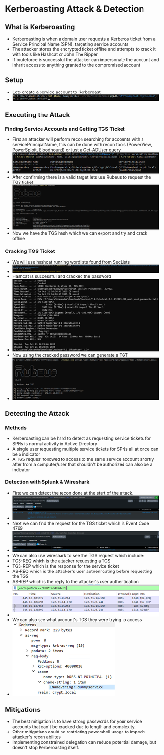 # Kerberoasting Attack & Detection 

## What is Kerberoasting
- Kerberoasting is when a domain user requests a Kerberos ticket from a Service Principal Name (SPN), targeting service accounts
- The attacker stores the encrypted ticket offline and attempts to crack it with tools like Hashcat or John The Ripper
- If bruteforce is successful the attacker can impersonate the account and inherit access to anything granted to the compromised account

## Setup 
- Lets create a service account to Kerberoast
- ![new service](https://github.com/AlexMc889/Portfolio/blob/main/Active%20Directory%20Attack%20%26%20Defense/Images/kerberoast/setup%20dummy%20service.png)

## Executing the Attack

### Finding Service Accounts and Getting TGS Ticket
- First an attacker will perform recon searching for accounts with a servicePrincipalName, this can be done with recon tools (PowerView, PowerSploit, Bloodhound) or just a Get-ADUser query
- ![getaduser query](https://github.com/AlexMc889/Portfolio/blob/main/Active%20Directory%20Attack%20%26%20Defense/Images/kerberoast/suspicious%20spn%20query.png)
- After confirming there is a valid target lets use Rubeus to request the TGS ticket
- ![rubeus](https://github.com/AlexMc889/Portfolio/blob/main/Active%20Directory%20Attack%20%26%20Defense/Images/kerberoast/rubeus%20kerberoast.png)
- Now we have the TGS hash which we can export and try and crack offline

### Cracking TGS Ticket
- We will use hashcat running wordlists found from SecLists
- ![running hashcat](https://github.com/AlexMc889/Portfolio/blob/main/Active%20Directory%20Attack%20%26%20Defense/Images/pass%20the%20hash/running%20hashcat.png)
- Hashcat is successful and cracked the password
- ![hashcat crakced](https://github.com/AlexMc889/Portfolio/blob/main/Active%20Directory%20Attack%20%26%20Defense/Images/pass%20the%20hash/hashcat%20cracked.png)
- Now using the cracked password we can generate a TGT
- ![genreate tgt](https://github.com/AlexMc889/Portfolio/blob/main/Active%20Directory%20Attack%20%26%20Defense/Images/pass%20the%20hash/rubeus%20get%20tgt%20dummy%20serivce.png)

## Detecting the Attack

### Methods
- Kerberoasting can be hard to detect as requesting service tickets for SPNs is normal activity in Active Directory
- A single user requesting multiple service tickets for SPNs all at once can be a indicator
- A TGS request followed to access to the same service account shortly after from a computer/user that shouldn't be authorized can also be a indicator

### Detection with Splunk & Wireshark
- First we can detect the recon done at the start of the attack. 
- ![recon detection](https://github.com/AlexMc889/Portfolio/blob/main/Active%20Directory%20Attack%20%26%20Defense/Images/kerberoast/recon.png)
- Next we can find the request for the TGS ticket which is Event Code 4769
- ![TGS request](https://github.com/AlexMc889/Portfolio/blob/main/Active%20Directory%20Attack%20%26%20Defense/Images/kerberoast/4769%20event.png) 
- We can also use wireshark to see the TGS request which include: 
 - TGS-REQ which is the attacker requesting a TGS 
 - TGS-REP which is the response for the service ticket
 - AS-REQ which is the attacker's user autnenitcating before requesting the TGS
 - AS-REP which is the reply to the attacker's user authentication 
- ![wiershark keberoast logs](https://github.com/AlexMc889/Portfolio/blob/main/Active%20Directory%20Attack%20%26%20Defense/Images/pass%20the%20hash/kerberos%20TGS%20req%20and%20AS%20REQ.png)
- We can also see what account's TGS they were trying to access 
- ![dummy service wireshark](https://github.com/AlexMc889/Portfolio/blob/main/Active%20Directory%20Attack%20%26%20Defense/Images/pass%20the%20hash/dummyservice%20wireshark.png)

## Mitigations
- The best mitigation is to have strong passwords for your service accounts that can't be cracked due to length and complexity.
- Other mitigations could be restricting powershell usage to impede attacker's recon abilites. 
- Implementing constrained delegation can reduce potential damage, but doesn't stop Kerberoasting itself.
